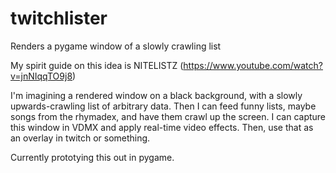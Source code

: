 # twitchlister
Renders a pygame window of a slowly crawling list

My spirit guide on this idea is NITELISTZ (https://www.youtube.com/watch?v=jnNIqqTO9j8)

I'm imagining a rendered window on a black background, with a slowly upwards-crawling list of arbitrary data.
Then I can feed funny lists, maybe songs from the rhymadex, and have them crawl up the screen.
I can capture this window in VDMX and apply real-time video effects.  Then, use that as an overlay in twitch or something.

Currently prototying this out in pygame.
